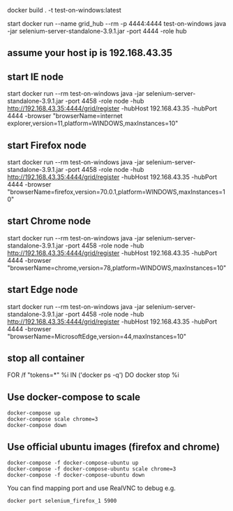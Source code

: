 docker build . -t test-on-windows:latest

start docker run --name grid_hub --rm -p 4444:4444 test-on-windows java -jar selenium-server-standalone-3.9.1.jar -port 4444 -role hub


## assume your host ip is 192.168.43.35

## start IE node
start docker run --rm test-on-windows java -jar selenium-server-standalone-3.9.1.jar -port 4458 -role node -hub http://192.168.43.35:4444/grid/register -hubHost 192.168.43.35 -hubPort 4444 -browser  "browserName=internet explorer,version=11,platform=WINDOWS,maxInstances=10"

## start Firefox node
start docker run --rm test-on-windows java -jar selenium-server-standalone-3.9.1.jar -port 4458 -role node -hub http://192.168.43.35:4444/grid/register -hubHost 192.168.43.35 -hubPort 4444 -browser  "browserName=firefox,version=70.0.1,platform=WINDOWS,maxInstances=10"

## start Chrome node
start docker run --rm test-on-windows java -jar selenium-server-standalone-3.9.1.jar -port 4458 -role node -hub http://192.168.43.35:4444/grid/register -hubHost 192.168.43.35 -hubPort 4444 -browser  "browserName=chrome,version=78,platform=WINDOWS,maxInstances=10"

## start Edge node
start docker run --rm test-on-windows java -jar selenium-server-standalone-3.9.1.jar -port 4458 -role node -hub http://192.168.43.35:4444/grid/register -hubHost 192.168.43.35 -hubPort 4444 -browser  "browserName=MicrosoftEdge,version=44,maxInstances=10"

## stop all container
FOR /f "tokens=*" %i IN ('docker ps -q') DO docker stop %i

## Use docker-compose to scale
```
docker-compose up
docker-compose scale chrome=3
docker-compose down
```

## Use official ubuntu images (firefox and chrome)
```
docker-compose -f docker-compose-ubuntu up
docker-compose -f docker-compose-ubuntu scale chrome=3
docker-compose -f docker-compose-ubuntu down
```
You can find mapping port and use RealVNC to debug
e.g.
```
docker port selenium_firefox_1 5900
```

